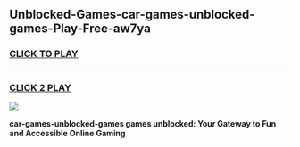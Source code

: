 
## Unblocked-Games-car-games-unblocked-games-Play-Free-aw7ya
<h3>
<a href="https://premium76.site?title=car-games-unblocked-games&ref=15A">CLICK TO PLAY</a></h3>
<hr>

<h3>
<a href="https://premium76.site?title=car-games-unblocked-games&ref=15A">CLICK 2 PLAY</a>
  
</h3>

<a href="https://premium76.site?title=car-games-unblocked-games&ref=15A"><img src="https://clearcache.store/games.png"></a>


**car-games-unblocked-games games unblocked: Your Gateway to Fun and Accessible Online Gaming**
